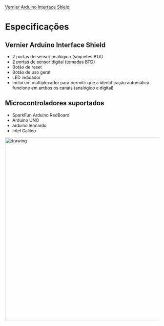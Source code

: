 [Vernier Arduino Interface Shield](https://www.vernier.com/product/vernier-arduino-interface-shield/)


# Especificações
## Vernier Arduino Interface Shield
- 2 portas de sensor analógico (soquetes BTA)
- 2 portas de sensor digital (tomadas BTD)
- Botão de reset
- Botão de uso geral
- LED indicador
- Inclui um multiplexador para permitir que a identificação automática funcione em ambos os canais (analógico e digital)
## Microcontroladores suportados
- SparkFun Arduino RedBoard
- Arduino UNO
- arduino leonardo
- Intel Galileo


<img src="https://www.vernier.com/wp-content/uploads/2019/11/product.bt-ard.ard-red._arduino._sparkfun._shield._redboard._11897._dev-11575._connected.001.1280.721.jpg" alt="drawing" width="600"/>
